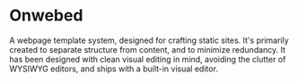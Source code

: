 # Onwebed

A webpage template system, designed for crafting static sites. It's primarily created to separate structure from content, and to minimize redundancy. It has been designed with clean visual editing in mind, avoiding the clutter of WYSIWYG editors, and ships with a built-in visual editor.
